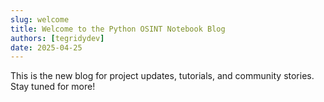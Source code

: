 ```yaml
---
slug: welcome
title: Welcome to the Python OSINT Notebook Blog
authors: [tegridydev]
date: 2025-04-25
---
```


This is the new blog for project updates, tutorials, and community stories. Stay tuned for more!
